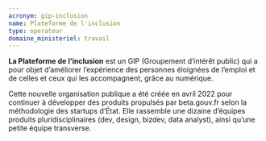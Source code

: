 ```yaml
---
acronym: gip-inclusion
name: Plateforme de l'inclusion 
type: operateur 
domaine_ministeriel: travail
---
```


**La Plateforme de l’inclusion** est un GIP (Groupement d’intérêt public) qui a pour objet d’améliorer l’expérience des personnes éloignées de l’emploi et de celles et ceux qui les accompagnent, grâce au numérique.

Cette nouvelle organisation publique a été créée en avril 2022 pour continuer à développer des produits propulsés par beta.gouv.fr selon la méthodologie des startups d’État. Elle rassemble une dizaine d’équipes produits pluridisciplinaires (dev, design, bizdev, data analyst), ainsi qu’une petite équipe transverse.
